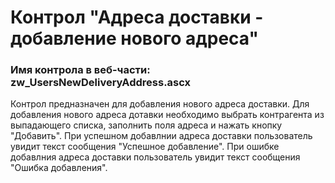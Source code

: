 ﻿---
description: 2.4.10.0
---
# Контрол "Адреса доставки - добавление нового адреса"
### Имя контрола в веб-части: zw_UsersNewDeliveryAddress.ascx
Контрол предназначен для добавления нового адреса доставки.
Для добавления нового адреса дотавки необходимо выбрать контрагента из выпадающего списка, заполнить поля адреса и нажать кнопку "Добавить".
При успешном добавлнии адреса доставки пользователь увидит текст сообщения "Успешное добавление".
При ошибке добавлния адреса доставки пользователь увидит текст сообщения "Ошибка добавления".
